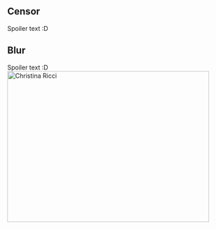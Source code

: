 <body>
  <div>
    <h2>Censor</h2>
    <spoiler class="censor" tabindex="0">Spoiler text :D</spoiler>
  </div>
  <div>
    <h2>Blur</h2>
    <spoiler class="blur"" tabindex="0">Spoiler text :D<br><img src="http://davidwalsh.name/demo/slideshow/cricci1.jpg" alt="Christina Ricci" style="width:460px;height:345;"/></spoiler>
</body>